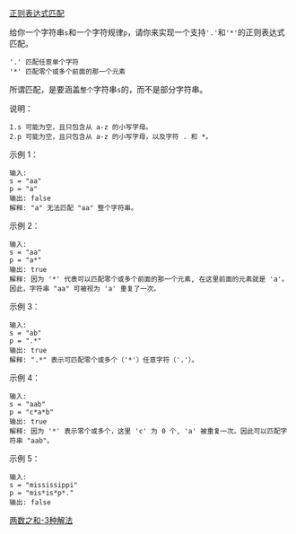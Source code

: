 [正则表达式匹配](https://leetcode-cn.com/problems/regular-expression-matching/)

给你一个字符串`s`和一个字符规律`p`，请你来实现一个支持`'.'`和`'*'`的正则表达式匹配。

```
'.' 匹配任意单个字符
'*' 匹配零个或多个前面的那一个元素
```

所谓匹配，是要涵盖`整个`字符串`s`的，而不是部分字符串。

说明：

```
1.s 可能为空，且只包含从 a-z 的小写字母。
2.p 可能为空，且只包含从 a-z 的小写字母，以及字符 . 和 *。
```

示例 1：

```
输入:
s = "aa"
p = "a"
输出: false
解释: "a" 无法匹配 "aa" 整个字符串。
```

示例 2：

```
输入:
s = "aa"
p = "a*"
输出: true
解释: 因为 '*' 代表可以匹配零个或多个前面的那一个元素, 在这里前面的元素就是 'a'。因此，字符串 "aa" 可被视为 'a' 重复了一次。
```

示例 3：

```
输入:
s = "ab"
p = ".*"
输出: true
解释: ".*" 表示可匹配零个或多个（'*'）任意字符（'.'）。
```

示例 4：

```
输入:
s = "aab"
p = "c*a*b"
输出: true
解释: 因为 '*' 表示零个或多个，这里 'c' 为 0 个, 'a' 被重复一次。因此可以匹配字符串 "aab"。
```

示例 5：

```
输入:
s = "mississippi"
p = "mis*is*p*."
输出: false
```

[两数之和-3种解法](https://leetcode-cn.com/problems/regular-expression-matching/solution/zheng-ze-biao-da-shi-pi-pei-3chong-jie-fa-by-61707/)